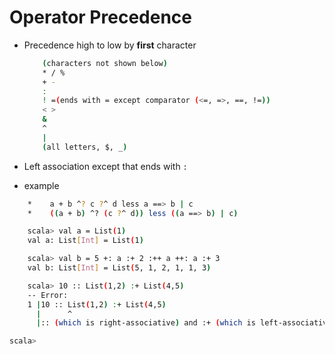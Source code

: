 # Operator Precedence
* Precedence high to low by **first** character
    ```bash
        (characters not shown below)
        * / %
        + -
        :
        ! =(ends with = except comparator (<=, =>, ==, !=))
        < >
        &
        ^
        |
        (all letters, $, _)
    ```
* Left association except that ends with `:`
- example
```bash
    *    a + b ^? c ?^ d less a ==> b | c
    *    ((a + b) ^? (c ?^ d)) less ((a ==> b) | c) 

    scala> val a = List(1)
    val a: List[Int] = List(1)

    scala> val b = 5 +: a :+ 2 :++ a ++: a :+ 3
    val b: List[Int] = List(5, 1, 2, 1, 1, 3)

    scala> 10 :: List(1,2) :+ List(4,5)
    -- Error:
    1 |10 :: List(1,2) :+ List(4,5)
      |      ^
      |:: (which is right-associative) and :+ (which is left-associative) have same precedence and may not be mixed

scala>

```



